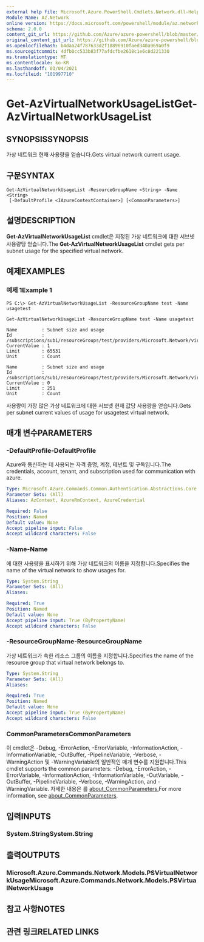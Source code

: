 ```yaml
---
external help file: Microsoft.Azure.PowerShell.Cmdlets.Network.dll-Help.xml
Module Name: Az.Network
online version: https://docs.microsoft.com/powershell/module/az.network/get-azvirtualnetworkusagelist
schema: 2.0.0
content_git_url: https://github.com/Azure/azure-powershell/blob/master/src/Network/Network/help/Get-AzVirtualNetworkUsageList.md
original_content_git_url: https://github.com/Azure/azure-powershell/blob/master/src/Network/Network/help/Get-AzVirtualNetworkUsageList.md
ms.openlocfilehash: b4daa24f787633d2f18896910faed340a969a0f9
ms.sourcegitcommit: 4dfb0cc533b83f77afdcfbe2618c1e6c8d221330
ms.translationtype: MT
ms.contentlocale: ko-KR
ms.lasthandoff: 03/04/2021
ms.locfileid: "101997710"
---
```

# <span data-ttu-id="b236b-101">Get-AzVirtualNetworkUsageList</span><span class="sxs-lookup"><span data-stu-id="b236b-101">Get-AzVirtualNetworkUsageList</span></span>

## <span data-ttu-id="b236b-102">SYNOPSIS</span><span class="sxs-lookup"><span data-stu-id="b236b-102">SYNOPSIS</span></span>
<span data-ttu-id="b236b-103">가상 네트워크 현재 사용량을 얻습니다.</span><span class="sxs-lookup"><span data-stu-id="b236b-103">Gets virtual network current usage.</span></span>

## <span data-ttu-id="b236b-104">구문</span><span class="sxs-lookup"><span data-stu-id="b236b-104">SYNTAX</span></span>

```
Get-AzVirtualNetworkUsageList -ResourceGroupName <String> -Name <String>
 [-DefaultProfile <IAzureContextContainer>] [<CommonParameters>]
```

## <span data-ttu-id="b236b-105">설명</span><span class="sxs-lookup"><span data-stu-id="b236b-105">DESCRIPTION</span></span>
<span data-ttu-id="b236b-106">**Get-AzVirtualNetworkUsageList** cmdlet은 지정된 가상 네트워크에 대한 서브넷 사용량당 얻습니다.</span><span class="sxs-lookup"><span data-stu-id="b236b-106">The **Get-AzVirtualNetworkUsageList** cmdlet gets per subnet usage for the specified virtual network.</span></span>

## <span data-ttu-id="b236b-107">예제</span><span class="sxs-lookup"><span data-stu-id="b236b-107">EXAMPLES</span></span>

### <span data-ttu-id="b236b-108">예제 1</span><span class="sxs-lookup"><span data-stu-id="b236b-108">Example 1</span></span>
```
PS C:\> Get-AzVirtualNetworkUsageList -ResourceGroupName test -Name usagetest

Get-AzVirtualNetworkUsageList -ResourceGroupName test -Name usagetest

Name         : Subnet size and usage
Id           : /subscriptions/sub1/resourceGroups/test/providers/Microsoft.Network/virtualNetworks/usagetest/subnets/subnet
CurrentValue : 1
Limit        : 65531
Unit         : Count

Name         : Subnet size and usage
Id           : /subscriptions/sub1/resourceGroups/test/providers/Microsoft.Network/virtualNetworks/usagetest/subnets/subnet11
CurrentValue : 0
Limit        : 251
Unit         : Count
```

<span data-ttu-id="b236b-109">사용량이 가장 많은 가상 네트워크에 대한 서브넷 현재 값당 사용량을 얻습니다.</span><span class="sxs-lookup"><span data-stu-id="b236b-109">Gets per subnet current values of usage for usagetest virtual network.</span></span>

## <span data-ttu-id="b236b-110">매개 변수</span><span class="sxs-lookup"><span data-stu-id="b236b-110">PARAMETERS</span></span>

### <span data-ttu-id="b236b-111">-DefaultProfile</span><span class="sxs-lookup"><span data-stu-id="b236b-111">-DefaultProfile</span></span>
<span data-ttu-id="b236b-112">Azure와 통신하는 데 사용되는 자격 증명, 계정, 테넌트 및 구독입니다.</span><span class="sxs-lookup"><span data-stu-id="b236b-112">The credentials, account, tenant, and subscription used for communication with azure.</span></span>

```yaml
Type: Microsoft.Azure.Commands.Common.Authentication.Abstractions.Core.IAzureContextContainer
Parameter Sets: (All)
Aliases: AzContext, AzureRmContext, AzureCredential

Required: False
Position: Named
Default value: None
Accept pipeline input: False
Accept wildcard characters: False
```

### <span data-ttu-id="b236b-113">-Name</span><span class="sxs-lookup"><span data-stu-id="b236b-113">-Name</span></span>
<span data-ttu-id="b236b-114">에 대한 사용량을 표시하기 위해 가상 네트워크의 이름을 지정합니다.</span><span class="sxs-lookup"><span data-stu-id="b236b-114">Specifies the name of the virtual network to show usages for.</span></span>

```yaml
Type: System.String
Parameter Sets: (All)
Aliases:

Required: True
Position: Named
Default value: None
Accept pipeline input: True (ByPropertyName)
Accept wildcard characters: False
```

### <span data-ttu-id="b236b-115">-ResourceGroupName</span><span class="sxs-lookup"><span data-stu-id="b236b-115">-ResourceGroupName</span></span>
<span data-ttu-id="b236b-116">가상 네트워크가 속한 리소스 그룹의 이름을 지정합니다.</span><span class="sxs-lookup"><span data-stu-id="b236b-116">Specifies the name of the resource group that virtual network belongs to.</span></span>

```yaml
Type: System.String
Parameter Sets: (All)
Aliases:

Required: True
Position: Named
Default value: None
Accept pipeline input: True (ByPropertyName)
Accept wildcard characters: False
```

### <span data-ttu-id="b236b-117">CommonParameters</span><span class="sxs-lookup"><span data-stu-id="b236b-117">CommonParameters</span></span>
<span data-ttu-id="b236b-118">이 cmdlet은 -Debug, -ErrorAction, -ErrorVariable, -InformationAction, -InformationVariable, -OutBuffer, -PipelineVariable, -Verbose, -WarningAction 및 -WarningVariable의 일반적인 매개 변수를 지원합니다.</span><span class="sxs-lookup"><span data-stu-id="b236b-118">This cmdlet supports the common parameters: -Debug, -ErrorAction, -ErrorVariable, -InformationAction, -InformationVariable, -OutVariable, -OutBuffer, -PipelineVariable, -Verbose, -WarningAction, and -WarningVariable.</span></span> <span data-ttu-id="b236b-119">자세한 내용은 를 [about_CommonParameters.](http://go.microsoft.com/fwlink/?LinkID=113216)</span><span class="sxs-lookup"><span data-stu-id="b236b-119">For more information, see [about_CommonParameters](http://go.microsoft.com/fwlink/?LinkID=113216).</span></span>

## <span data-ttu-id="b236b-120">입력</span><span class="sxs-lookup"><span data-stu-id="b236b-120">INPUTS</span></span>

### <span data-ttu-id="b236b-121">System.String</span><span class="sxs-lookup"><span data-stu-id="b236b-121">System.String</span></span>

## <span data-ttu-id="b236b-122">출력</span><span class="sxs-lookup"><span data-stu-id="b236b-122">OUTPUTS</span></span>

### <span data-ttu-id="b236b-123">Microsoft.Azure.Commands.Network.Models.PSVirtualNetworkUsage</span><span class="sxs-lookup"><span data-stu-id="b236b-123">Microsoft.Azure.Commands.Network.Models.PSVirtualNetworkUsage</span></span>

## <span data-ttu-id="b236b-124">참고 사항</span><span class="sxs-lookup"><span data-stu-id="b236b-124">NOTES</span></span>

## <span data-ttu-id="b236b-125">관련 링크</span><span class="sxs-lookup"><span data-stu-id="b236b-125">RELATED LINKS</span></span>

